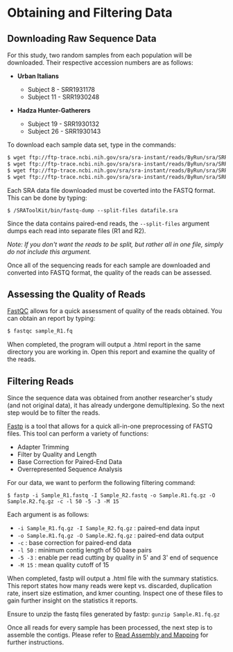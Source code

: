 # Obtaining and Filtering Data

## Downloading Raw Sequence Data

For this study, two random samples from each population will be downloaded. Their respective accession numbers are as follows:

* **Urban Italians**
	* Subject 8 - SRR1931178
	* Subject 11 - SRR1930248

* **Hadza Hunter-Gatherers**
	* Subject 19 - SRR1930132
	* Subject 26 - SRR1930143

To download each sample data set, type in the commands:

```bash
$ wget ftp://ftp-trace.ncbi.nih.gov/sra/sra-instant/reads/ByRun/sra/SRR/SRR193/SRR1931178/SRR1931178.sra
$ wget ftp://ftp-trace.ncbi.nih.gov/sra/sra-instant/reads/ByRun/sra/SRR/SRR193/SRR1930248/SRR1930248.sra
$ wget ftp://ftp-trace.ncbi.nih.gov/sra/sra-instant/reads/ByRun/sra/SRR/SRR193/SRR1930132/SRR1930132.sra
$ wget ftp://ftp-trace.ncbi.nih.gov/sra/sra-instant/reads/ByRun/sra/SRR/SRR193/SRR1930143/SRR1930143.sra
```

Each SRA data file downloaded must be coverted into the FASTQ format.  This can be done by typing:

```$ /SRAToolKit/bin/fastq-dump --split-files datafile.sra``` 

Since the data contains paired-end reads, the `--split-files` argument dumps each read into separate files (R1 and R2). 

_Note: If you don't want the reads to be split, but rather all in one file, simply do not include this argument._

Once all of the sequencing reads for each sample are downloaded and converted into FASTQ format, the quality of the reads can be assessed.

## Assessing the Quality of Reads

[FastQC](https://www.bioinformatics.babraham.ac.uk/projects/fastqc/) allows for a quick assessment of quality of the reads obtained. You can obtain an report by typing:

```bash
$ fastqc sample_R1.fq
```

When completed, the program will output a .html report in the same directory you are working in. Open this report and examine the quality of the reads.

## Filtering Reads

Since the sequence data was obtained from another researcher's study (and not original data), it has already undergone demultiplexing.  So the next step would be to filter the reads.

[Fastp](https://github.com/OpenGene/fastp) is a tool that allows for a quick all-in-one preprocessing of FASTQ files. This tool can perform a variety of functions:
* Adapter Trimming
* Filter by Quality and Length
* Base Correction for Paired-End Data
* Overrepresented Sequence Analysis

For our data, we want to perform the following filtering command:

```$ fastp -i Sample_R1.fastq -I Sample_R2.fastq -o Sample.R1.fq.gz -O Sample.R2.fq.gz -c -l 50 -5 -3 -M 15```

Each argument is as follows:
* `-i Sample_R1.fq.gz -I Sample_R2.fq.gz` : paired-end data input
* `-o Sample.R1.fq.gz -O Sample.R2.fq.gz` : paired-end data output
* `-c` : base correction for paired-end data
* `-l 50` : minimum contig length of 50 base pairs
* `-5 -3` : enable per read cutting by quality in 5' and 3' end of sequence
* `-M 15` : mean quality cutoff of 15

When completed, fastp will output a .html file with the summary statistics. This report states how many reads were kept vs. discarded, duplication rate, insert size estimation, and kmer counting. Inspect one of these files to gain further insight on the statistics it reports.

Ensure to unzip the fastq files generated by fastp:
```gunzip Sample.R1.fq.gz```

Once all reads for every sample has been processed, the next step is to assemble the contigs.  Please refer to [Read Assembly and Mapping](https://christineyanta.github.io/Metagenomics_Tutorial/Part2) for further instructions.
